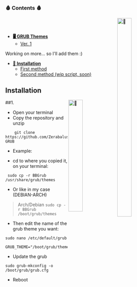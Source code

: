 ### 🩸  Contents 🩸

<a><img src="https://i.pinimg.com/originals/72/34/77/723477bacaf41ad309f87d410037fa9f.gif" width="30%" height="40%" title="🙂" align="right"></a>
<br/><br/>

- <b>[🖥️ GRUB Themes](#previews)</b>
   - [Ver. 1](#1.)

Working on more... so I'll add them :)

- <b>[🔧 Installation](#installation)</b>
  - [First method](#1.)
  - [Second method (wip script, soon)](#2)


## Installation
##1.
<a><img src="https://i.pinimg.com/originals/04/15/cf/0415cfd2c29540261c950ed839829e63.gif" width="30%" height="30%" title="🙂" align="right"></a>
- Open your terminal
- Copy the repository and unzip

```
    git clone https://github.com/Zerabalus/Boodborne-GRUB
```


- Example:

- cd to where you copied it, on your terminal:
```
 sudo cp -r BBGrub /usr/share/grub/themes
```

- Or like in my case (DEBIAN-ARCH)

>Arch/Debian `sudo cp -r BBGrub /boot/grub/themes`

- Then edit the name of the grub theme you want:
```
sudo nano /etc/default/grub
```
```
GRUB_THEME="/boot/grub/themes/BBGrub/theme.txt"
```
- Update the grub
```
sudo grub-mkconfig -o /boot/grub/grub.cfg
```

- Reboot
